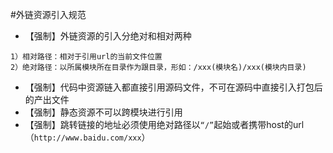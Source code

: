 #外链资源引入规范

* 【强制】外链资源的引入分绝对和相对两种
```
1）相对路径：相对于引用url的当前文件位置
2）绝对路径：以所属模块所在目录作为跟目录，形如：/xxx(模块名)/xxx(模块内目录)
```
* 【强制】代码中资源链入都直接引用源码文件，不可在源码中直接引入打包后的产出文件
* 【强制】静态资源不可以跨模块进行引用
* 【强制】跳转链接的地址必须使用绝对路径以`“/”`起始或者携带host的url（`http://www.baidu.com/xxx`）
